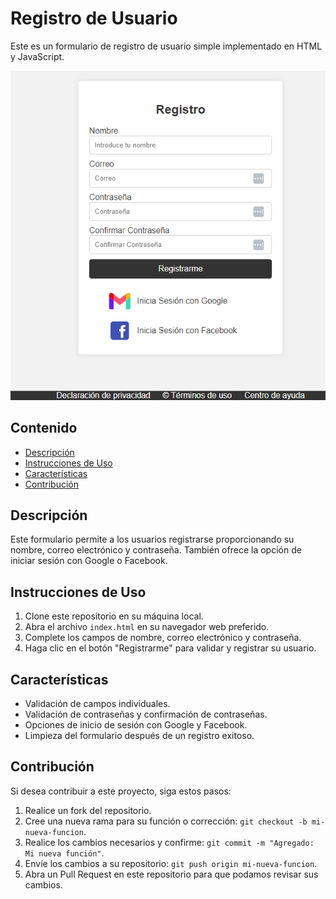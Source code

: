 # Registro de Usuario

Este es un formulario de registro de usuario simple implementado en HTML y JavaScript.

![registro](./img/registro.png)


## Contenido

- [Descripción](#descripción)
- [Instrucciones de Uso](#instrucciones-de-uso)
- [Características](#características)
- [Contribución](#contribución)


## Descripción

Este formulario permite a los usuarios registrarse proporcionando su nombre, correo electrónico y contraseña. También ofrece la opción de iniciar sesión con Google o Facebook.

## Instrucciones de Uso

1. Clone este repositorio en su máquina local.
2. Abra el archivo `index.html` en su navegador web preferido.
3. Complete los campos de nombre, correo electrónico y contraseña.
4. Haga clic en el botón "Registrarme" para validar y registrar su usuario.

## Características

- Validación de campos individuales.
- Validación de contraseñas y confirmación de contraseñas.
- Opciones de inicio de sesión con Google y Facebook.
- Limpieza del formulario después de un registro exitoso.

## Contribución

Si desea contribuir a este proyecto, siga estos pasos:

1. Realice un fork del repositorio.
2. Cree una nueva rama para su función o corrección: `git checkout -b mi-nueva-funcion`.
3. Realice los cambios necesarios y confirme: `git commit -m "Agregado: Mi nueva función"`.
4. Envíe los cambios a su repositorio: `git push origin mi-nueva-funcion`.
5. Abra un Pull Request en este repositorio para que podamos revisar sus cambios.